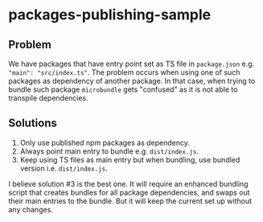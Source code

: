 # packages-publishing-sample

## Problem

We have packages that have entry point set as TS file in `package.json` e.g. `"main": "src/index.ts"`. The problem occurs when using one of such packages as dependency of another package. In that case, when trying to bundle such package `microbundle` gets "confused" as it is not able to transpile dependencies.

## Solutions

1. Only use published npm packages as dependency.
2. Always point main entry to bundle e.g. `dist/index.js`.
3. Keep using TS files as main entry but when bundling, use bundled version i.e. `dist/index.js`.

I believe solution #3 is the best one. It will require an enhanced bundling script that creates bundles for all package dependencies, and swaps out their main entries to the bundle. But it will keep the current set up without any changes.
